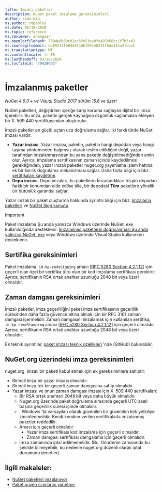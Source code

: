 ```yaml
---
title: İmzalı paketler
description: NuGet paket imzalama gereksinimleri.
author: rido-min
ms.author: rmpablos
ms.date: 05/18/2018
ms.topic: reference
ms.reviewer: ananguar
ms.openlocfilehash: 7384e8b30cb2ec5fe53ea0fe485858bc1f7b3c43
ms.sourcegitcommit: ddb52131e84dd54db199ce8331f6da18aa3feea1
ms.translationtype: MT
ms.contentlocale: tr-TR
ms.lasthandoff: 03/16/2020
ms.locfileid: "79428683"
---
```

# <a name="signed-packages"></a>İmzalanmış paketler

*NuGet 4.6.0 + ve Visual Studio 2017 sürüm 15,6 ve üzeri*

NuGet paketleri, değiştirilen içeriğe karşı koruma sağlayan dijital bir imza içerebilir. Bu imza, paketin gerçek kaynağına özgünlük sağlamaları ekleyen bir X. 509.440 sertifikasından oluşturulur.

İmzalı paketler en güçlü uçtan uca doğrulama sağlar. İki farklı türde NuGet imzası vardır:
- **Yazar imzası**. Yazar imzası, paketin, paketin hangi depodan veya hangi taşıma yönteminden bağımsız olarak teslim edildiğini değil, yazar tarafından imzalanmasından bu yana paketin değiştirilmediğinden emin olur. Ayrıca, imzalama sertifikasının zaman içinde kaydedilmesi gerektiğinden, yazar imzalı paketler nuget.org yayımlama işlem hattına ek bir kimlik doğrulama mekanizması sağlar. Daha fazla bilgi için bkz. [sertifikaları kaydetme](#signature-requirements-on-nugetorg).
- **Depo imzası**. Depo imzaları, bu paketlerin İmzalandıkları özgün depodan farklı bir konumdan elde edilse bile, bir depodaki **Tüm** paketlere yönelik bir bütünlük garantisi sağlar.   

Yazar imzalı bir paket oluşturma hakkında ayrıntılı bilgi için bkz. [Imzalama paketleri](../create-packages/Sign-a-package.md) ve [NuGet Sign komutu](../reference/cli-reference/cli-ref-sign.md).

> [!Important]
> Paket imzalama Şu anda yalnızca Windows üzerinde NuGet. exe kullanıldığında desteklenir. [İmzalanmış paketlerin doğrulanması Şu anda yalnızca NuGet. exe](../reference/cli-reference/cli-ref-verify.md) veya Windows üzerinde Visual Studio kullanırken desteklenir.

## <a name="certificate-requirements"></a>Sertifika gereksinimleri

Paket imzalama, `id-kp-codeSigning` amacı [[RFC 5280 Section 4.2.1.12](https://tools.ietf.org/html/rfc5280#section-4.2.1.12)] için geçerli olan özel bir sertifika türü olan bir kod imzalama sertifikası gerektirir. Ayrıca, sertifikanın RSA ortak anahtar uzunluğu 2048 bit veya üzeri olmalıdır.

## <a name="timestamp-requirements"></a>Zaman damgası gereksinimleri

İmzalı paketler, imza geçerliliğini paket imza sertifikasının geçerlilik süresinden daha fazla güvence altına almak için bir RFC 3161 zaman damgası içermelidir. Zaman damgasını imzalamak için kullanılan sertifika, `id-kp-timeStamping` amacı [[RFC 5280 Section 4.2.1.12](https://tools.ietf.org/html/rfc5280#section-4.2.1.12)] için geçerli olmalıdır. Ayrıca, sertifikanın RSA ortak anahtar uzunluğu 2048 bit veya üzeri olmalıdır.

Ek teknik ayrıntılar, [paket imzası teknik özellikleri](https://github.com/NuGet/Home/wiki/Package-Signatures-Technical-Details) 'nde (GitHub) bulunabilir.

## <a name="signature-requirements-on-nugetorg"></a>NuGet.org üzerindeki imza gereksinimleri

nuget.org, imzalı bir paketi kabul etmek için ek gereksinimlere sahiptir:

- Birincil imza bir yazar imzası olmalıdır.
- Birincil imza tek bir geçerli zaman damgasına sahip olmalıdır.
- Yazar imzası ve onun zaman damgası imzası için X. 509.440 sertifikaları:
  - Bir RSA ortak anahtarı 2048 bit veya daha büyük olmalıdır.
  - Nuget.org üzerinde paket doğrulama sırasında geçerli UTC saati başına geçerlilik süresi içinde olmalıdır.
  - , Windows 'ta varsayılan olarak güvenilen bir güvenilen kök yetkiliye zincirlenmelidir. Kendi kendine verilen sertifikalarla imzalanmış paketler reddedilir.
  - Amacı için geçerli olmalıdır: 
    - Yazar imza sertifikası kod imzalama için geçerli olmalıdır.
    - Zaman damgası sertifikası damgalama için geçerli olmalıdır.
  - İmza zamanında iptal edilmemelidir. (Bu, Gönderim zamanında bu şekilde bilmeyebilir, bu nedenle nuget.org düzenli olarak iptal durumunu denetler).
  
  
## <a name="related-articles"></a>İlgili makaleler:

- [NuGet paketleri imzalanıyor](../create-packages/Sign-a-Package.md)
- [Paket güven sınırlarını yönetme](../consume-packages/installing-signed-packages.md)
